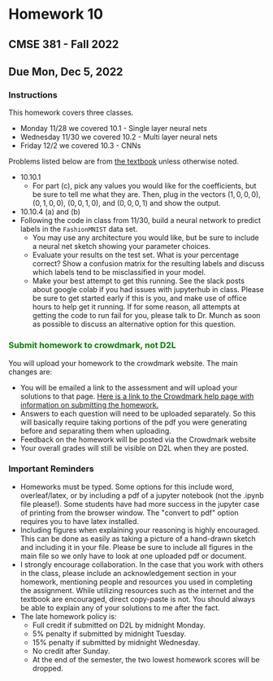 # Homework 10 
## CMSE 381 - Fall 2022
## Due Mon, Dec 5, 2022


### Instructions 


This homework covers three classes. 

- Monday 11/28 we covered 10.1 - Single layer neural nets
- Wednesday 11/30 we covered 10.2 - Multi layer neural nets 
- Friday 12/2 we covered 10.3 - CNNs

Problems listed below are from [the textbook](https://www.statlearning.com/) unless otherwise noted. 
- 10.10.1
    - For part (c), pick any values you would like for the coefficients, but be sure to tell me what they are. Then, plug in the vectors $(1,0,0,0)$, $(0,1,0,0)$, $(0,0,1,0)$, and $(0,0,0,1)$ and show the output. 
- 10.10.4 (a) and (b)
- Following the code in class from 11/30, build a neural network to predict labels in the `FashionMNIST` data set. 
    - You may use any architecture you would like, but be sure to include a neural net sketch showing your parameter choices. 
    - Evaluate your results on the test set.  What is your percentage correct? Show a confusion matrix for the resulting labels and discuss which labels tend to be misclassified in your model.
    - Make your best attempt to get this running. See the slack posts about google colab if you had issues with jupyterhub in class. Please be sure to get started early if this is you, and make use of office hours to help get it running.  If for some reason, all attempts at getting the code to run fail for you, please talk to Dr. Munch as soon as possible to discuss an alternative option for this question.





### <span style="color: green"> Submit homework to crowdmark, not D2L


You will upload your homework to the crowdmark website. The main changes are:
- You will be emailed a link to the assessment and will upload your solutions to that page. [Here is a link to the Crowdmark help page with information on submitting the homework.](https://crowdmark.com/help/completing-and-submitting-an-assessment/)
- Answers to each question will need to be uploaded separately.  So this will basically require taking portions of the pdf you were generating before and separating them when uploading.  
- Feedback on the homework will be posted via the Crowdmark website 
- Your overall grades will still be visible on D2L when they are posted. 

### Important Reminders

- Homeworks must be typed. Some options for this include word, overleaf/latex, or by including a pdf of a jupyter notebook (not the .ipynb file please!). Some students have had more success in the jupyter case of printing from the browser window.  The "convert to pdf" option requires you to have latex installed. 
- Including figures when explaining your reasoning is highly encouraged.  This can be done as easily as taking a picture of a hand-drawn sketch and including it in your file. Please be sure to include all figures in the main file so we only have to look at one uploaded pdf or document. 
- I strongly encourage collaboration.  In the case that you work with others in the class, please include an acknowledgement section in your homework, mentioning people and resources you used in completing the assignment. While utilizing resources such as the internet and the textbook are encouraged, direct copy-paste is not.  You should always be able to explain any of your solutions to me after the fact. 
- The late homework policy is: 
    - Full credit if submitted on D2L by midnight Monday. 
    - 5% penalty if submitted by midnight Tuesday.
    - 15% penalty if submitted by midnight Wednesday. 
    - No credit after Sunday. 
    - At the end of the semester, the two lowest homework scores will be dropped. 